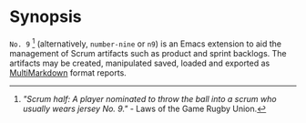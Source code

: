 
# Synopsis #

`No. 9` [^1] (alternatively, `number-nine` or `n9`) is an Emacs
extension to aid the management of Scrum artifacts such as product and
sprint backlogs. The artifacts may be created, manipulated saved,
loaded and exported as
[MultiMarkdown](https://github.com/fletcher/peg-multimarkdown) format
reports.



[^1]: *"Scrum half: A player nominated to throw the ball into a scrum who usually wears jersey No. 9."* - Laws of the Game Rugby Union.

